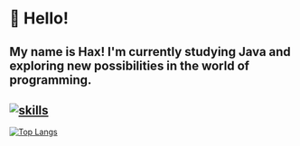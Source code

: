 # 👋 Hello!  

My name is **Hax**! I'm currently studying **Java** and exploring new possibilities in the world of programming.  
--
[![skills](https://skillicons.dev/icons?i=java,javascript,python,html,css,nodejs,mongodb)](https://skillicons.dev)
-
[![Top Langs](https://github-readme-stats.vercel.app/api/top-langs/?username=haxbash&layout=compact&theme=bear)](https://github.com/anuraghazra/github-readme-stats)

